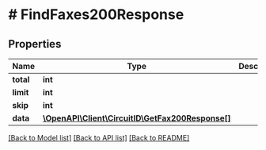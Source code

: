 # # FindFaxes200Response

## Properties

Name | Type | Description | Notes
------------ | ------------- | ------------- | -------------
**total** | **int** |  |
**limit** | **int** |  |
**skip** | **int** |  |
**data** | [**\OpenAPI\Client\CircuitID\GetFax200Response[]**](GetFax200Response.md) |  |

[[Back to Model list]](../../README.md#models) [[Back to API list]](../../README.md#endpoints) [[Back to README]](../../README.md)
